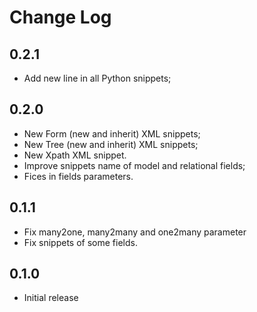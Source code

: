 # Change Log

## 0.2.1
- Add new line in all Python snippets;

## 0.2.0

- New Form (new and inherit) XML snippets;
- New Tree (new and inherit) XML snippets;
- New Xpath XML snippet.
- Improve snippets name of model and relational fields;
- Fices in fields parameters.

## 0.1.1

- Fix many2one, many2many and one2many parameter
- Fix snippets of some fields.

## 0.1.0

- Initial release